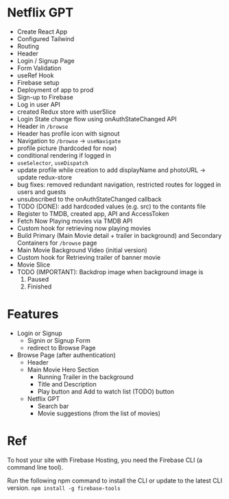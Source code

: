 # Netflix GPT

- Create React App
- Configured Tailwind
- Routing
- Header
- Login / Signup Page
- Form Validation
- useRef Hook
- Firebase setup
- Deployment of app to prod
- Sign-up to Firebase
- Log in user API
- created Redux store with userSlice
- Login State change flow using onAuthStateChanged API
- Header in `/browse`
- Header has profile icon with signout
- Navigation to `/browse` -> `useNavigate`
- profile picture (hardcoded for now)
- conditional rendering if logged in
- `useSelector`, `useDispatch`
- update profile while creation to add displayName and photoURL -> update redux-store
- bug fixes: removed redundant navigation, restricted routes for logged in users and guests
- unsubscribed to the onAuthStateChanged callback
- TODO (DONE): add hardcoded values (e.g. src) to the contants file
- Register to TMDB, created app, API and AccessToken
- Fetch Now Playing movies via TMDB API
- Custom hook for retrieving now playing movies
- Build Primary (Main Movie detail + trailer in background) and Secondary Containers for `/browse` page
- Main Movie Background Video (initial version)
- Custom hook for Retrieving trailer of banner movie
- Movie Slice
- TODO (IMPORTANT): Backdrop image when background image is
  1. Paused
  2. Finished

# Features

- Login or Signup
  - Signin or Signup Form
  - redirect to Browse Page
- Browse Page (after authentication)
  - Header
  - Main Movie Hero Section
    - Running Trailer in the background
    - Title and Description
    - Play button and Add to watch list (TODO) button
  - Netflix GPT
    - Search bar
    - Movie suggestions (from the list of movies)

# Ref

To host your site with Firebase Hosting, you need the Firebase CLI (a command line tool).

Run the following npm command to install the CLI or update to the latest CLI version.
`npm install -g firebase-tools`
